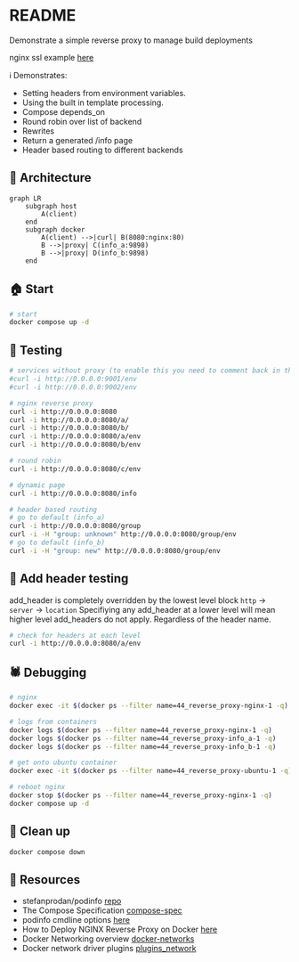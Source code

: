 # README

Demonstrate a simple reverse proxy to manage build deployments

nginx ssl example [here](https://github.com/chrisguest75/sysadmin_examples/tree/master/19_letsencrypt)  

ℹ️ Demonstrates:

* Setting headers from environment variables.
* Using the built in template processing.
* Compose depends_on
* Round robin over list of backend
* Rewrites
* Return a generated /info page
* Header based routing to different backends

## 🏢 Architecture

```mermaid
graph LR
    subgraph host
        A(client)
    end
    subgraph docker
        A(client) -->|curl| B(8080:nginx:80)
        B -->|proxy| C(info_a:9898)
        B -->|proxy| D(info_b:9898)
    end
```

## 🏠 Start

```sh
# start 
docker compose up -d
```

## 🧪 Testing

```sh
# services without proxy (to enable this you need to comment back in the port mappings in the docker compose)
#curl -i http://0.0.0.0:9001/env          
#curl -i http://0.0.0.0:9002/env

# nginx reverse proxy
curl -i http://0.0.0.0:8080
curl -i http://0.0.0.0:8080/a/
curl -i http://0.0.0.0:8080/b/
curl -i http://0.0.0.0:8080/a/env
curl -i http://0.0.0.0:8080/b/env

# round robin
curl -i http://0.0.0.0:8080/c/env

# dynamic page
curl -i http://0.0.0.0:8080/info

# header based routing
# go to default (info_a)
curl -i http://0.0.0.0:8080/group
curl -i -H "group: unknown" http://0.0.0.0:8080/group/env   
# go to default (info_b)
curl -i -H "group: new" http://0.0.0.0:8080/group/env     
```

## 🧪 Add header testing

add_header is completely overridden by the lowest level block 
`http` -> `server` -> `location`
Specifiying any add_header at a lower level will mean higher level add_headers do not apply.  Regardless of the header name.

```sh
# check for headers at each level
curl -i http://0.0.0.0:8080/a/env
```

## 🕷 Debugging

```sh
# nginx
docker exec -it $(docker ps --filter name=44_reverse_proxy-nginx-1 -q) /bin/sh   

# logs from containers
docker logs $(docker ps --filter name=44_reverse_proxy-nginx-1 -q)
docker logs $(docker ps --filter name=44_reverse_proxy-info_a-1 -q)
docker logs $(docker ps --filter name=44_reverse_proxy-info_b-1 -q)

# get onto ubuntu container
docker exec -it $(docker ps --filter name=44_reverse_proxy-ubuntu-1 -q) /bin/sh

# reboot nginx
docker stop $(docker ps --filter name=44_reverse_proxy-nginx-1 -q) 
docker compose up -d
```

## 🧼 Clean up

```sh
docker compose down
```

## 👀 Resources

* stefanprodan/podinfo [repo](https://github.com/stefanprodan/podinfo)  
* The Compose Specification [compose-spec](https://github.com/compose-spec/compose-spec/blob/master/spec.md)  
* podinfo cmdline options [here](https://github.com/stefanprodan/podinfo/blob/master/charts/podinfo/templates/deployment.yaml)  
* How to Deploy NGINX Reverse Proxy on Docker [here](https://phoenixnap.com/kb/docker-nginx-reverse-proxy)  
* Docker Networking overview [docker-networks](https://docs.docker.com/network/)  
* Docker network driver plugins [plugins_network](https://docs.docker.com/engine/extend/plugins_network/)  
